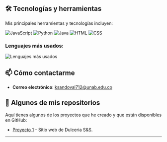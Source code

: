 

## 🛠️ Tecnologías y herramientas

Mis principales herramientas y tecnologías incluyen:

![JavaScript](https://img.shields.io/badge/JavaScript-F7DF1E?style=flat&logo=javascript&logoColor=black)
![Python](https://img.shields.io/badge/Python-3776AB?style=flat&logo=python&logoColor=white)
![Java](https://img.shields.io/badge/Java-007396?style=flat&logo=java&logoColor=white)
![HTML](https://img.shields.io/badge/HTML-E34F26?style=flat&logo=html5&logoColor=white)
![CSS](https://img.shields.io/badge/CSS-1572B6?style=flat&logo=css3&logoColor=white)


### Lenguajes más usados:

![Lenguajes más usados](https://github-readme-stats.vercel.app/api/top-langs/?username=M4teoSandoval&layout=compact&theme=dark)


## 📫 Cómo contactarme

- **Correo electrónico**: [ksandoval712@unab.edu.co](ksandoval712@unab.edu.co)


## 📝 Algunos de mis repositorios

Aquí tienes algunos de los proyectos que he creado y que están disponibles en GitHub:

- [Proyecto 1](https://github.com/M4teoSandoval/website-sweet-shop) - Sitio web de Dulceria S&S.


---

